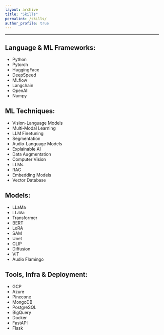 ```yaml
---
layout: archive
title: "Skills"
permalink: /skills/
author_profile: true
---
```


--------------


## Language & ML Frameworks: 
 - Python
 - Pytorch
 - HuggingFace
 - DeepSpeed
 - MLflow
 - Langchain
 - OpenAI
 - Numpy

## ML Techniques: 
 - Vision-Language Models
 - Multi-Modal Learning
 - LLM Finetuning
 - Segmentation
 - Audio-Language Models
 - Explainable AI
 - Data Augmentation
 - Computer Vision
 - LLMs
 - RAG
 - Embedding Models
 - Vector Database

## Models: 
 - LLaMa
 - LLaVa
 - Transformer
 - BERT
 - LoRA
 - SAM
 - Unet
 - CLIP
 - Diffusion
 - ViT
 - Audio Flamingo

## Tools, Infra & Deployment: 
 - GCP
 - Azure
 - Pinecone
 - MongoDB
 - PostgreSQL
 - BigQuery
 - Docker
 - FastAPI
 - Flask
